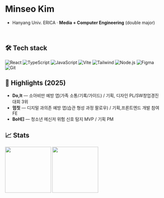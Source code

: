 # Minseo Kim
- Hanyang Univ. ERICA · **Media + Computer Engineering** (double major)


<br/>

## 🛠 Tech stack
<p>
  <img alt="React" src="https://img.shields.io/badge/React-20232a.svg?logo=react&logoColor=61DAFB">
  <img alt="TypeScript" src="https://img.shields.io/badge/TypeScript-3178C6.svg?logo=typescript&logoColor=white">
  <img alt="JavaScript" src="https://img.shields.io/badge/JavaScript-F7DF1E.svg?logo=javascript&logoColor=222">
  <img alt="Vite" src="https://img.shields.io/badge/Vite-646CFF.svg?logo=vite&logoColor=white">
  <img alt="Tailwind" src="https://img.shields.io/badge/Tailwind-38B2AC.svg?logo=tailwindcss&logoColor=white">
  <img alt="Node.js" src="https://img.shields.io/badge/Node.js-339933.svg?logo=node.js&logoColor=white">
  <img alt="Figma" src="https://img.shields.io/badge/Figma-000000.svg?logo=figma&logoColor=white">
  <img alt="Git" src="https://img.shields.io/badge/Git-F05032.svg?logo=git&logoColor=white">
</p>

## 📌 Highlights (2025)
- **Do,It** — 소아비만 예방 앱(가족 소통/기록/가이드) / 기획, 디자인 PL/SW창업경진대회 3위
- **멈칫** — 디지털 과의존 예방 앱(습관 형성 과정 팔로우) / 기획,프론트엔드 개발 참여 FE
- **BoH[]** — 청소년 메신저 위험 신호 탐지 MVP / 기획 PM

## 📈 Stats
<p>
  <img height="150" src="https://github-readme-stats.vercel.app/api?username=DoggiKim&show_icons=true&hide_title=true" />
  <img height="150" src="https://github-readme-stats.vercel.app/api/top-langs/?username=DoggiKim&layout=compact&hide_title=true" />
</p>

